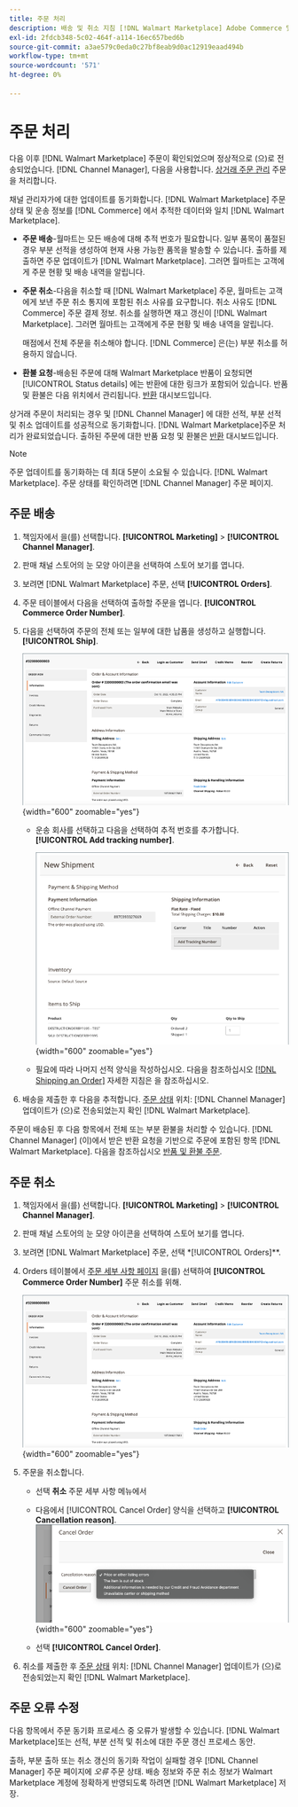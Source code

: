 ```yaml
---
title: 주문 처리
description: 배송 및 취소 지침 [!DNL Walmart Marketplace] Adobe Commerce 및 Magento Open Source의 주문.'
exl-id: 2fdcb348-5c02-464f-a114-16ec657bed6b
source-git-commit: a3ae579c0eda0c27bf8eab9d0ac12919eaad494b
workflow-type: tm+mt
source-wordcount: '571'
ht-degree: 0%

---
```


# 주문 처리

다음 이후 [!DNL Walmart Marketplace] 주문이 확인되었으며 정상적으로 (으)로 전송되었습니다. [!DNL Channel Manager], 다음을 사용합니다. [상거래 주문 관리](https://experienceleague.adobe.com/docs/commerce-admin/stores-sales/order-management/orders/orders.html#orders-workspace) 주문을 처리합니다.

채널 관리자가에 대한 업데이트를 동기화합니다. [!DNL Walmart Marketplace] 주문 상태 및 운송 정보를 [!DNL Commerce] 에서 추적한 데이터와 일치 [!DNL Walmart Marketplace].

* **주문 배송**-월마트는 모든 배송에 대해 추적 번호가 필요합니다. 일부 품목이 품절된 경우 부분 선적을 생성하여 현재 사용 가능한 품목을 발송할 수 있습니다. 출하를 제출하면 주문 업데이트가 [!DNL Walmart Marketplace]. 그러면 월마트는 고객에게 주문 현황 및 배송 내역을 알립니다.

* **주문 취소**-다음을 취소할 때 [!DNL Walmart Marketplace] 주문, 월마트는 고객에게 보낸 주문 취소 통지에 포함된 취소 사유를 요구합니다. 취소 사유도 [!DNL Commerce] 주문 결제 정보. 취소를 실행하면 재고 갱신이 [!DNL Walmart Marketplace]. 그러면 월마트는 고객에게 주문 현황 및 배송 내역을 알립니다.

   매점에서 전체 주문을 취소해야 합니다. [!DNL Commerce] 은(는) 부분 취소를 허용하지 않습니다.

* **환불 요청**-배송된 주문에 대해 Walmart Marketplace 반품이 요청되면 [!UICONTROL Status details] 에는 반환에 대한 링크가 포함되어 있습니다. 반품 및 환불은 다음 위치에서 관리됩니다. [반환](return-refund-orders.md) 대시보드입니다.

상거래 주문이 처리되는 경우 및 [!DNL Channel Manager] 에 대한 선적, 부분 선적 및 취소 업데이트를 성공적으로 동기화합니다. [!DNL Walmart Marketplace]주문 처리가 완료되었습니다. 출하된 주문에 대한 반품 요청 및 환불은 [반환](return-refund-orders.md) 대시보드입니다.

>[!NOTE]
>
> 주문 업데이트를 동기화하는 데 최대 5분이 소요될 수 있습니다. [!DNL Walmart Marketplace]. 주문 상태를 확인하려면 [!DNL Channel Manager] 주문 페이지.

## 주문 배송

1. 책임자에서 을(를) 선택합니다. **[!UICONTROL Marketing]** > **[!UICONTROL Channel Manager]**.

1. 판매 채널 스토어의 눈 모양 아이콘을 선택하여 스토어 보기를 엽니다.

1. 보려면 [!DNL Walmart Marketplace] 주문, 선택 **[!UICONTROL Orders]**.

1. 주문 테이블에서 다음을 선택하여 출하할 주문을 엽니다. **[!UICONTROL Commerce Order Number]**.

1. 다음을 선택하여 주문의 전체 또는 일부에 대한 납품을 생성하고 실행합니다. **[!UICONTROL Ship]**.

   ![다음에 대한 상거래 주문 세부 사항 보기 [!DNL Walmart Marketplace] 주문](assets/order-detail-with-external-order-id.png){width="600" zoomable="yes"}

   * 운송 회사를 선택하고 다음을 선택하여 추적 번호를 추가합니다. **[!UICONTROL Add tracking number]**.

      ![다음에 대한 상거래 주문 세부 사항 보기 [!DNL Walmart Marketplace] 주문](assets/order-shipment-add-tracking-number.png){width="600" zoomable="yes"}

   * 필요에 따라 나머지 선적 양식을 작성하십시오. 다음을 참조하십시오 [[!DNL Shipping an Order]](https://experienceleague.adobe.com/docs/commerce-admin/stores-sales/order-management/orders/order-ship.html) 자세한 지침은 을 참조하십시오.

1. 배송을 제출한 후 다음을 추적합니다. [주문 상태](manage-orders.md#about-order-status) 위치: [!DNL Channel Manager] 업데이트가 (으)로 전송되었는지 확인 [!DNL Walmart Marketplace].

주문이 배송된 후 다음 항목에서 전체 또는 부분 환불을 처리할 수 있습니다. [!DNL Channel Manager] (이)에서 받은 반환 요청을 기반으로 주문에 포함된 항목 [!DNL Walmart Marketplace]. 다음을 참조하십시오 [반품 및 환불 주문](return-refund-orders.md).

## 주문 취소

1. 책임자에서 을(를) 선택합니다. **[!UICONTROL Marketing]** > **[!UICONTROL Channel Manager]**.

1. 판매 채널 스토어의 눈 모양 아이콘을 선택하여 스토어 보기를 엽니다.

1. 보려면 [!DNL Walmart Marketplace] 주문, 선택 *[!UICONTROL Orders]**.

1. Orders 테이블에서 [주문 세부 사항 페이지](manage-orders.md#view-order-detail) 을(를) 선택하여 **[!UICONTROL Commerce Order Number]** 주문 취소를 위해.

   ![다음에 대한 상거래 주문 세부 사항 보기[!DNL Walmart Marketplace]주문](assets/order-detail-with-external-order-id.png){width="600" zoomable="yes"}

1. 주문을 취소합니다.

   * 선택 **취소** 주문 세부 사항 메뉴에서

   * 다음에서 [!UICONTROL Cancel Order] 양식을 선택하고 **[!UICONTROL Cancellation reason]**.
   ![다음에 대한 상거래 주문 세부 사항 보기 [!DNL Walmart Marketplace] 주문](assets/cancel-order-reason-selector.png){width="600" zoomable="yes"}

   * 선택 **[!UICONTROL Cancel Order]**.


1. 취소를 제출한 후 [주문 상태](manage-orders.md#about-order-status) 위치: [!DNL Channel Manager] 업데이트가 (으)로 전송되었는지 확인 [!DNL Walmart Marketplace].

## 주문 오류 수정

다음 항목에서 주문 동기화 프로세스 중 오류가 발생할 수 있습니다. [!DNL Walmart Marketplace]또는 선적, 부분 선적 및 취소에 대한 주문 갱신 프로세스 동안.

출하, 부분 출하 또는 취소 갱신의 동기화 작업이 실패할 경우 [!DNL Channel Manager] 주문 페이지에 _오류_ 주문 상태. 배송 정보와 주문 취소 정보가 Walmart Marketplace 계정에 정확하게 반영되도록 하려면 [!DNL Walmart Marketplace] 저장.


